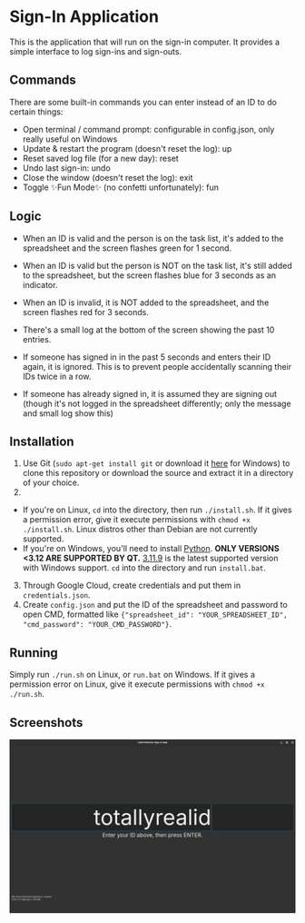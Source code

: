# Sign-In Application
This is the application that will run on the sign-in computer. It provides a simple interface to log sign-ins and sign-outs.

## Commands
There are some built-in commands you can enter instead of an ID to do certain things:
- Open terminal / command prompt: configurable in config.json, only really useful on Windows 
- Update & restart the program (doesn't reset the log): up
- Reset saved log file (for a new day): reset
- Undo last sign-in: undo
- Close the window (doesn't reset the log): exit
- Toggle ✨Fun Mode✨ (no confetti unfortunately): fun

## Logic
- When an ID is valid and the person is on the task list, it's added to the spreadsheet and the screen flashes green for 1 second.
- When an ID is valid but the person is NOT on the task list, it's still added to the spreadsheet, but the screen flashes blue for 3 seconds as an indicator.
- When an ID is invalid, it is NOT added to the spreadsheet, and the screen flashes red for 3 seconds.

- There's a small log at the bottom of the screen showing the past 10 entries.

- If someone has signed in in the past 5 seconds and enters their ID again, it is ignored. This is to prevent people accidentally scanning their IDs twice in a row.
- If someone has already signed in, it is assumed they are signing out (though it's not logged in the spreadsheet differently; only the message and small log show this)

## Installation
1. Use Git (`sudo apt-get install git` or download it [here](https://git-scm.com/downloads) for Windows) to clone this repository or download the source and extract it in a directory of your choice.
2.
  - If you're on Linux, `cd` into the directory, then run `./install.sh`. If it gives a permission error, give it execute permissions with `chmod +x ./install.sh`. Linux distros other than Debian are not currently supported.
  - If you're on Windows, you'll need to install [Python](https://python.org/downloads). **ONLY VERSIONS <3.12 ARE SUPPORTED BY QT.** [3.11.9](https://www.python.org/downloads/release/python-3119/) is the latest supported version with Windows support. `cd` into the directory and run `install.bat`. 
3. Through Google Cloud, create credentials and put them in `credentials.json`.
4. Create `config.json` and put the ID of the spreadsheet and password to open CMD, formatted like `{"spreadsheet_id": "YOUR_SPREADSHEET_ID", "cmd_password": "YOUR_CMD_PASSWORD"}`.

## Running
Simply run `./run.sh` on Linux, or `run.bat` on Windows. If it gives a permission error on Linux, give it execute permissions with `chmod +x ./run.sh`.

## Screenshots
![Screenshot of the application running in Qt](./screenshots/qt-bigtext.png)
